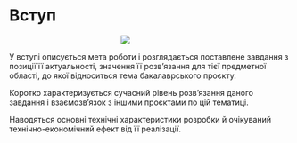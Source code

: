 # Вступ

<img src="https://pbs.twimg.com/media/D9ZEvk7XYAAGvXx.jpg" style="margin-left: 200px"/>

У вступі описується мета роботи і розглядається поставлене завдання з позиції її
актуальності, значення її розв’язання для тієї предметної області, до якої відноситься
тема бакалаврського проєкту.

Коротко характеризується сучасний рівень розв’язання
даного завдання і взаємозв’язок з іншими проєктами по цій тематиці.

Наводяться
основні технічні характеристики розробки й очікуваний технічно-економічний ефект
від її реалізації.
